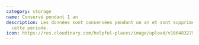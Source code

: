 ```yaml
---
category: storage
name: Conservé pendant 1 an
description: Les données sont conservées pendant un an et sont supprimées aprés
  cette période.
icon: https://res.cloudinary.com/helpful-places/image/upload/v1664832795/dtpr-icons/retention/yes_nudvht.svg
---
```

